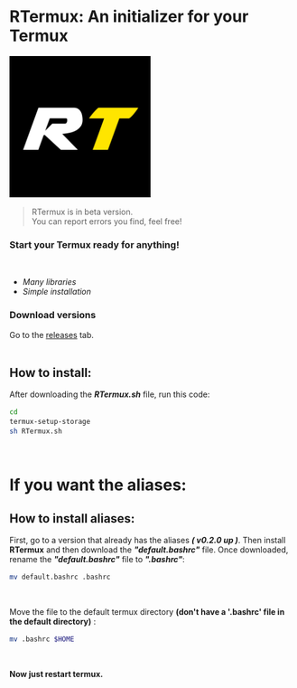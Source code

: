 # RTermux: An initializer for your Termux
<img src="images/RTermux_icon.jpg" alt="RTermux icon" height="250px">

> RTermux is in beta version.<br>
> You can report errors you find, feel free!

### Start your Termux ready for anything!
<br>

- *Many libraries*
- *Simple installation*

### Download versions
Go to the [releases](https://github.com/BrunoRodri1/RTermux/releases) tab.
<br><br>

## How to install:<br>
After downloading the ***RTermux.sh*** file, run this code:

```bash
cd
termux-setup-storage
sh RTermux.sh
```
<br>

# If you want the aliases:
## How to install aliases:<br>

First, go to a version that already has the aliases ***( v0.2.0 up )***. Then install **RTermux** and then download the ***"default.bashrc"*** file. Once downloaded, rename the ***"default.bashrc"*** file to ***".bashrc"***:

```bash
mv default.bashrc .bashrc
```
<br>

Move the file to the default termux directory **(don't have a '.bashrc' file in the default directory)** :

```bash
mv .bashrc $HOME
```
<br>

**Now just restart termux.**
